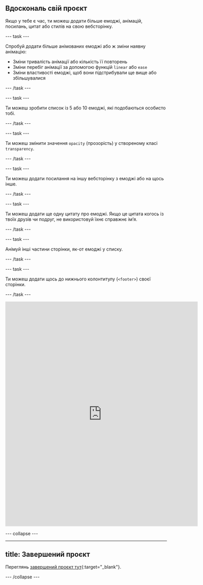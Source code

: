 ## Вдоскональ свій проєкт

<div style="display: flex; flex-wrap: wrap">
<div style="flex-basis: 200px; flex-grow: 1; margin-right: 15px;">
Якщо у тебе є час, ти можеш додати більше емоджі, анімацій, посилань, цитат або стилів на свою вебсторінку. 
</div>
</div>

\--- task ---

Спробуй додати більше анімованих емоджі або ж зміни наявну анімацію:

- Зміни тривалість анімації або кількість її повторень
- Зміни перебіг анімації за допомогою функцій `linear` або `ease`
- Зміни властивості емоджі, щоб вони підстрибували ще вище або збільшувалися

\--- /task ---

\--- task ---

Ти можеш зробити список із 5 або 10 емоджі, які подобаються особисто тобі.

\--- /task ---

\--- task ---

Ти можеш змінити значення `opacity` (прозорість) у створеному класі `transparency`.

\--- /task ---

\--- task ---

Ти можеш додати посилання на іншу вебсторінку з емоджі або на щось інше.

\--- /task ---

\--- task ---

Ти можеш додати ще одну цитату про емоджі. Якщо це цитата когось із твоїх друзів чи подруг, не використовуй їхнє справжнє імʼя.

\--- /task ---

\--- task ---

Анімуй інші частини сторінки, як-от емоджі у списку.

\--- /task ---

\--- task ---

Ти можеш додати щось до нижнього колонтитулу (`<footer>`) своєї сторінки.

\--- /task ---

<div>
<iframe src="https://editor.raspberrypi.org/en/embed/viewer/top-5-emoji-list-step-8" width="600" height="700" frameborder="0" marginwidth="0" marginheight="0" allowfullscreen> </iframe>
</div>

\--- collapse ---

---

## title: Завершений проєкт

Переглянь [завершений проєкт тут](https://editor.raspberrypi.org/en/projects/top-5-emoji-list-complete){:target="_blank"}.

\--- /collapse ---
